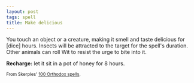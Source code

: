 ```yaml
---
layout: post
tags: spell
title: Make delicious
---
```

You touch an object or a creature, making it smell and taste delicious for [dice] hours. Insects will be attracted to the target for the spell's duration. Other animals can roll Wit to resist the urge to bite into it. 

<b>Recharge:</b> let it sit in a pot of honey for 8 hours.

<small>From Skerples' [100 Orthodox spells](https://coinsandscrolls.blogspot.com/2017/03/osr-100-orthodox-spells.html).</small>
